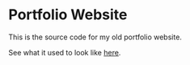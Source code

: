 # Portfolio Website

This is the source code for my old portfolio website.

See what it used to look like [here](https://portfolio-website-28e4e.web.app/#/).
